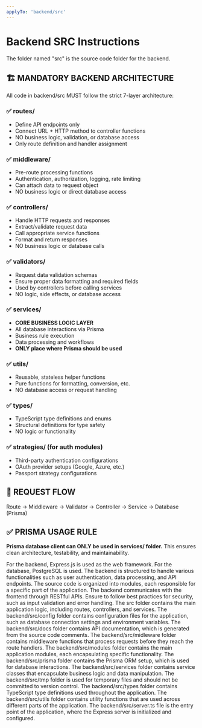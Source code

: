 ```yaml
---
applyTo: 'backend/src'
---
```

# Backend SRC Instructions
The folder named "src" is the source code folder for the backend.

## 🏗️ MANDATORY BACKEND ARCHITECTURE

All code in backend/src MUST follow the strict 7-layer architecture:

### ✅ routes/
- Define API endpoints only
- Connect URL + HTTP method to controller functions
- NO business logic, validation, or database access
- Only route definition and handler assignment

### ✅ middleware/
- Pre-route processing functions
- Authentication, authorization, logging, rate limiting
- Can attach data to request object
- NO business logic or direct database access

### ✅ controllers/
- Handle HTTP requests and responses
- Extract/validate request data
- Call appropriate service functions
- Format and return responses
- NO business logic or database calls

### ✅ validators/
- Request data validation schemas
- Ensure proper data formatting and required fields
- Used by controllers before calling services
- NO logic, side effects, or database access

### ✅ services/
- **CORE BUSINESS LOGIC LAYER**
- All database interactions via Prisma
- Business rule execution
- Data processing and workflows
- **ONLY place where Prisma should be used**

### ✅ utils/
- Reusable, stateless helper functions
- Pure functions for formatting, conversion, etc.
- NO database access or request handling

### ✅ types/
- TypeScript type definitions and enums
- Structural definitions for type safety
- NO logic or functionality

### ✅ strategies/ (for auth modules)
- Third-party authentication configurations
- OAuth provider setups (Google, Azure, etc.)
- Passport strategy configurations

## 🔄 REQUEST FLOW
Route → Middleware → Validator → Controller → Service → Database (Prisma)

## ✅ PRISMA USAGE RULE
**Prisma database client can ONLY be used in services/ folder.**
This ensures clean architecture, testability, and maintainability.

For the backend, Express.js is used as the web framework.
For the database, PostgreSQL is used.
The backend is structured to handle various functionalities such as user authentication, data processing, and API endpoints.
The source code is organized into modules, each responsible for a specific part of the application.
The backend communicates with the frontend through RESTful APIs.
Ensure to follow best practices for security, such as input validation and error handling.
The src folder contains the main application logic, including routes, controllers, and services.
The backend/src/config folder contains configuration files for the application, such as database connection settings and environment variables.
The backend/src/docs folder contains API documentation, which is generated from the source code comments.
The backend/src/midleware folder contains middleware functions that process requests before they reach the route handlers.
The backend/src/modules folder contains the main application modules, each encapsulating specific functionality.
The backend/src/prisma folder contains the Prisma ORM setup, which is used for database interactions.
The backend/src/services folder contains service classes that encapsulate business logic and data manipulation.
The backend/src/tmp folder is used for temporary files and should not be committed to version control.
The backend/src/types folder contains TypeScript type definitions used throughout the application.
The backend/src/utils folder contains utility functions that are used across different parts of the application.
The backend/src/server.ts file is the entry point of the application, where the Express server is initialized and configured.
